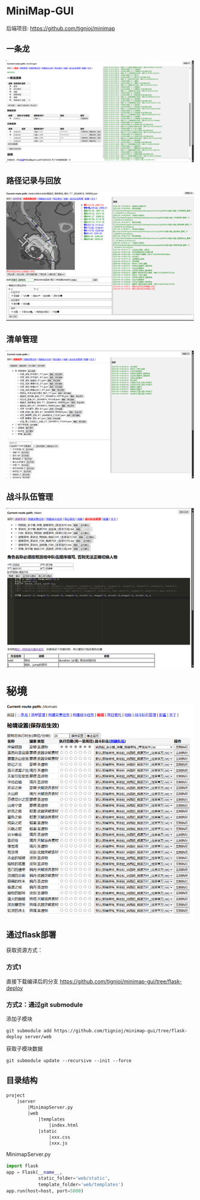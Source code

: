 # MiniMap-GUI
后端项目: https://github.com/tignioj/minimap

## 一条龙
![one-dragon.png](one-dragon.png)

## 路径记录与回放
![path-editor.png](path-editor.png)


## 清单管理
![todo-manager.png](todo-manager.png)


## 战斗队伍管理
![team-manager.png](team-manager.png)

# 秘境
![domain.png](domain.png)


## 通过flask部署
获取资源方式： 
### 方式1
直接下载编译后的分支 https://github.com/tignioj/minimap-gui/tree/flask-deploy
### 方式2：通过git submodule
添加子模块
```
git submodule add https://github.com/tignioj/minimap-gui/tree/flask-deploy server/web
```

获取子模块数据
```
git submodule update --recursive --init --force
```


## 目录结构
```text
project
    |server
        |MinimapServer.py
        |web
            |templates
                |index.html
            |static
                |xxx.css
                |xxx.js
```

MinimapServer.py
```python
import flask
app = Flask(__name__,
            static_folder='web/static',
            template_folder='web/templates')
app.run(host=host, port=5000)
```
